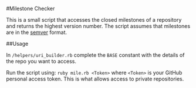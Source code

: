 #Milestone Checker

This is a small script that accesses the closed milestones of a repository and returns the highest version number.  The script assumes that milestones are in the [semver](http://semver.org/) format.

##Usage

In `/helpers/uri_builder.rb` complete the `BASE` constant with the details of the repo you want to access.

Run the script using:
`ruby mile.rb <Token>` where `<Token>` is your GitHub personal access token.  This is what allows access to private repositories.
